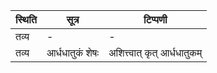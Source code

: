 | स्थिति | सूत्र | टिप्पणी |
| ----- | ------- | ------ |
| तव्य | - | - |
| तव्य | आर्धधातुकं शेषः | अशित्त्वात् कृत् आर्धधातुकम् |
